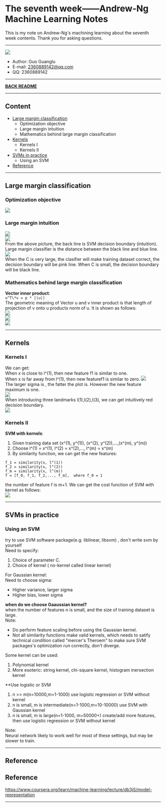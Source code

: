 # The seventh week——Andrew-Ng Machine Learning Notes  
This is my note on Andrew-Ng's machining learning about the seventh week contents. Thank you for asking questions.

***
[![](/picture/the_first_week/fig_ML.jpg)][Andrew-Ng-coursera]  
- Author: Guo Guanglu  
- E-mail: 2360889142@qq.com
- QQ: 2360889142  

*** 
[**BACK README**](README.md)  

***
## Content  
* [Large margin classification](#large-margin-classification)  
	* Optimization objective  
  	* Large margin intuition  
 	* Mathematics behind large margin classification  
* [Kernels](#kernels)  
	* Kernels I  
	* Kernels II  
* [SVMs in practice](#svms-in-practice)  
 	* Using an SVM  
* [Reference](#reference)  

***
Large margin classification  
-----
### Optimization objective  
![](/picture/the_seventh_week/svm1.png)  

### Large margin intuition  
![](/picture/the_seventh_week/svm2.png)  
![](/picture/the_seventh_week/svm3.png)  
From the above picture, the back line is SVM decision boundary (intuition). Large margin classifier is the distance between the black line and blue line.  
![](/picture/the_seventh_week/svm4.png)  
When the C is very large, the clasifier will make training dataset correct, the decision boundary will be pink line. When C is small, the decision boundary will be black line.   
### Mathematics behind large margin classification  
**Vector inner product**:  
`u^T\*v = p * ||u||`  
The geometric meaning of Vector u and v inner product is that length of projection of v onto u products norm of u. It is shown as follows:  
![](/picture/the_seventh_week/svm5.png)  
![](/picture/the_seventh_week/svm6.png)  
![](/picture/the_seventh_week/svm7.png)  

***  
Kernels  
----  
### Kernels I  
We can get:  
When x is close to l^(1), then new feature f1 is similar to one.  
When x is far away from l^(1), then new featuref1 is similar to zero.
![](/picture/the_seventh_week/kernel1.png)  
The larger sigma is , the fatter the plot is. However the new feature maximum is one.  
![](/picture/the_seventh_week/kernel2.png)  
When introducing three landmarks l(1),l(2),l(3), we can get intuitively red decision boundary.  
![](/picture/the_seventh_week/kernel3.png)  

### Kernels II  
**SVM with kernels**:  
1. Given training data set (x^(1), y^(1)), (x^(2), y^(2)),...,(x^(m), y^(m))  
2. Choose l^(1) = x^(1), l^(2) = x^(2),..., l^(m) = x^(m)  
3. By similarity function, we can get the new features:  
```
f_1 = similarity(x, l^(1))  
f_2 = similarity(x, l^(2))  
f_m = similarity(x, l^(m))  
f = [f_0, f_1, f_2,..., f_m],  where f_0 = 1  
```  
the number of feature f is m+1. We can get the cost function of SVM with kernel as follows:  
![](/picture/the_seventh_week/kernel4.png)  

***  
SVMs in practice  
-----  
### Using an SVM  
try to use SVM software package(e.g. liblinear, libsvm) , don't write svm by yourself  
Need to specify:  
1. Choice of parameter C.  
2. Choice of kernel ( no-kernel called linear kernel)  

For Gaussian kernel:  
Need to choose sigma: 
* Higher variance, larger sigma  
* Higher bias, lower sigma  

**when do we choose Gaaussian kernel?**  
when the number of features n is small, and the size of training dataset is large.  
Note:  
* Do perform feature scaling before using the Gaussian kernel.  
* Not all similarity functions make valid kernels, which needs to satify technical condition called "mercer's Theroem" to make sure SVM packages's optimization run correctly, don't diverge.  

Some kernel can be used:  
1) Polynomial kernel  
2) More esoteric: string kernel, chi-square kernel, histogram inersection kernel  

**Use logistic or SVM 
1) n >> m(n=10000,m=1-1000) use logistic regression or SVM without kernel  
2) n is small, m is intermediate(n=1-1000,m=10-10000) use SVM with Gaussian kernel  
3) n is small, m is large(n=1-1000, m=50000+) create/add more features, then use logistic regression or SVM without kernel  

Note:  
Neural network likely to work well for most of these settings, but may be slower to train.  

***  
Reference  
----  
Reference  
-----  
https://www.coursera.org/learn/machine-learning/lecture/db3jS/model-representation  

---------------------------------------------------------
[Andrew-Ng-coursera]:https://www.coursera.org/learn/machine-learning/lecture/db3jS/model-representation "Andrew Ng coursera"

